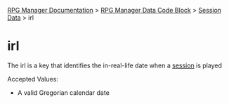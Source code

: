 [RPG Manager Documentation](../../index.md) >
[RPG Manager Data Code Block](../index.md) >
[Session Data](../index.md) >
irl

# irl

The irl is a key that identifies the in-real-life date when a [session](../../components/session.md) is played

Accepted Values:
- A valid Gregorian calendar date 
